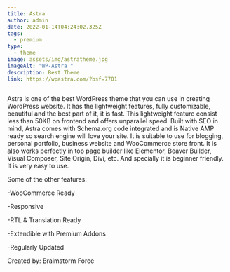 ```yaml
---
title: Astra
author: admin
date: 2022-01-14T04:24:02.325Z
tags:
  - premium
type:
  - theme
image: assets/img/astratheme.jpg
imageAlt: "WP-Astra "
description: Best Theme
link: https://wpastra.com/?bsf=7701
---
```

<!--StartFragment-->

Astra is one of the best WordPress theme that you can use in creating WordPress website. It has the lightweight features, fully customizable, beautiful and the best part of it, it is fast. This lightweight feature consist less than 50KB on frontend and offers unparallel speed. Built with SEO in mind, Astra comes with Schema.org code integrated and is Native AMP ready so search engine will love your site. It is suitable to use for blogging, personal portfolio, business website and WooCommerce store front. It is also works perfectly in top page builder like Elementor, Beaver Builder, Visual Composer, Site Origin, Divi, etc. And specially it is beginner friendly. It is very easy to use.



Some of the other features:

\-WooCommerce Ready 

\-Responsive 

\-RTL & Translation Ready 

\-Extendible with Premium Addons 

\-Regularly Updated



Created by: Braimstorm Force

<!--EndFragment-->